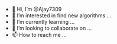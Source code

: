 - 👋 Hi, I’m @Ajay7309
- 👀 I’m interested in find new algorithms ...
- 🌱 I’m currently learning ...
- 💞️ I’m looking to collaborate on ...
- 📫 How to reach me ...

<!---
Ajay7309/Ajay7309 is a ✨ special ✨ repository because its `README.md` (this file) appears on your GitHub profile.
You can click the Preview link to take a look at your changes.
--->
